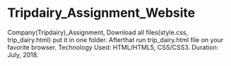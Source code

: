 # Tripdairy_Assignment_Website
Company(Tripdairy)_Assignment, 
Download all files(style.css, trip_dairy.html) put it in one folder.
Afterthat run trip_dairy.html file on your favorite browser. 
Technology Used: HTML/HTML5, CSS/CSS3. 
Duration: July, 2018.
